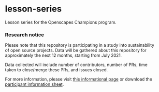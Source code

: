 # lesson-series
Lesson series for the Openscapes Champions program. 

### Research notice
Please note that this repository is participating in a study into sustainability
 of open source projects. Data will be gathered about this repository for
 approximately the next 12 months, starting from July 2021.

Data collected will include number of contributors, number of PRs, time taken to close/merge these PRs, and issues closed.

For more information, please visit
[this informational page](https://sustainable-open-science-and-software.github.io/) or download the [participant information sheet](https://sustainable-open-science-and-software.github.io/assets/PIS_sustainable_software.pdf).
